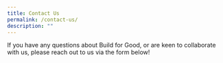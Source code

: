 ```yaml
---
title: Contact Us
permalink: /contact-us/
description: ""
---
```

If you have any questions about Build for Good, or are keen to collaborate with us, please reach out to us via the form below!